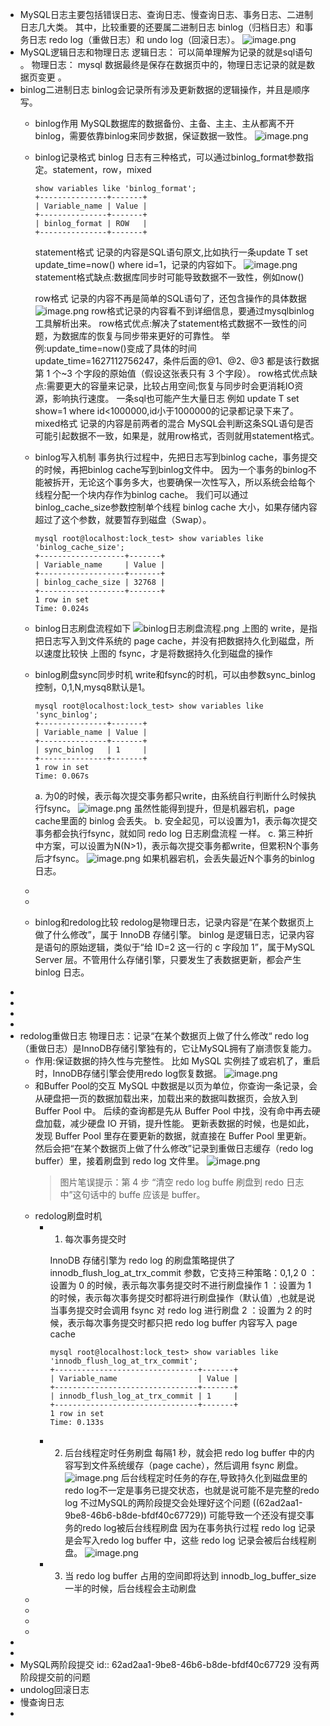 - MySQL日志主要包括错误日志、查询日志、慢查询日志、事务日志、二进制日志几大类。
  其中，比较重要的还要属二进制日志 binlog（归档日志）和事务日志 redo log（重做日志）和 undo log（回滚日志）。
  ![image.png](../assets/image_1655515764255_0.png)
- MySQL逻辑日志和物理日志
  逻辑日志： 可以简单理解为记录的就是sql语句 。
  物理日志： mysql 数据最终是保存在数据页中的，物理日志记录的就是数据页变更 。
- binlog二进制日志
  binlog会记录所有涉及更新数据的逻辑操作，并且是顺序写。
	- binlog作用
	  MySQL数据库的数据备份、主备、主主、主从都离不开binlog，需要依靠binlog来同步数据，保证数据一致性。
	  ![image.png](../assets/image_1655516219834_0.png)
	- binlog记录格式
	  binlog 日志有三种格式，可以通过binlog_format参数指定。statement，row，mixed
	  ```
	  show variables like 'binlog_format';
	  +---------------+-------+
	  | Variable_name | Value |
	  +---------------+-------+
	  | binlog_format | ROW   |
	  +---------------+-------+
	  ```
	  statement格式
	  记录的内容是SQL语句原文,比如执行一条update T set update_time=now() where id=1，记录的内容如下。
	  ![image.png](../assets/image_1655516461053_0.png) 
	  statement格式缺点:数据库同步时可能导致数据不一致性，例如now()
	  
	  row格式
	  记录的内容不再是简单的SQL语句了，还包含操作的具体数据
	  ![image.png](../assets/image_1655516800445_0.png) 
	  row格式记录的内容看不到详细信息，要通过mysqlbinlog工具解析出来。
	  row格式优点:解决了statement格式数据不一致性的问题，为数据库的恢复与同步带来更好的可靠性。
	  举例:update_time=now()变成了具体的时间update_time=1627112756247，条件后面的@1、@2、@3 都是该行数据第 1 个~3 个字段的原始值（假设这张表只有 3 个字段）。
	  row格式优点缺点:需要更大的容量来记录，比较占用空间;恢复与同步时会更消耗IO资源，影响执行速度。
	  一条sql也可能产生大量日志
	  例如 update T set show=1 where id<1000000,id小于1000000的记录都记录下来了。
	  mixed格式
	  记录的内容是前两者的混合
	  MySQL会判断这条SQL语句是否可能引起数据不一致，如果是，就用row格式，否则就用statement格式。
	- binlog写入机制
	  事务执行过程中，先把日志写到binlog cache，事务提交的时候，再把binlog cache写到binlog文件中。
	  因为一个事务的binlog不能被拆开，无论这个事务多大，也要确保一次性写入，所以系统会给每个线程分配一个块内存作为binlog cache。
	  我们可以通过binlog_cache_size参数控制单个线程 binlog cache 大小，如果存储内容超过了这个参数，就要暂存到磁盘（Swap）。
	  ```
	  mysql root@localhost:lock_test> show variables like 'binlog_cache_size';
	  +-------------------+-------+
	  | Variable_name     | Value |
	  +-------------------+-------+
	  | binlog_cache_size | 32768 |
	  +-------------------+-------+
	  1 row in set
	  Time: 0.024s
	  ```
	- binlog日志刷盘流程如下
	  ![binlog日志刷盘流程.png](../assets/image_1655518970381_0.png) 
	  上图的 write，是指把日志写入到文件系统的 page cache，并没有把数据持久化到磁盘，所以速度比较快
	  上图的 fsync，才是将数据持久化到磁盘的操作
	- binlog刷盘sync同步时机
	  write和fsync的时机，可以由参数sync_binlog控制，0,1,N,mysq8默认是1。
	  ```
	  mysql root@localhost:lock_test> show variables like 'sync_binlog';
	  +---------------+-------+
	  | Variable_name | Value |
	  +---------------+-------+
	  | sync_binlog   | 1     |
	  +---------------+-------+
	  1 row in set
	  Time: 0.067s
	  ```
	  a. 为0的时候，表示每次提交事务都只write，由系统自行判断什么时候执行fsync。
	  ![image.png](../assets/image_1655519475620_0.png)
	  虽然性能得到提升，但是机器宕机，page cache里面的 binlog 会丢失。
	  b. 安全起见，可以设置为1，表示每次提交事务都会执行fsync，就如同 redo log 日志刷盘流程 一样。
	  c. 第三种折中方案，可以设置为N(N>1)，表示每次提交事务都write，但累积N个事务后才fsync。
	  ![image.png](../assets/image_1655519680853_0.png)
	  如果机器宕机，会丢失最近N个事务的binlog日志。
	-
	-
	- binlog和redolog比较
	  redolog是物理日志，记录内容是“在某个数据页上做了什么修改”，属于 InnoDB 存储引擎。
	   binlog 是逻辑日志，记录内容是语句的原始逻辑，类似于“给 ID=2 这一行的 c 字段加 1”，属于MySQL Server 层。不管用什么存储引擎，只要发生了表数据更新，都会产生 binlog 日志。
-
-
-
-
- redolog重做日志
  物理日志：记录“在某个数据页上做了什么修改“
  redo log（重做日志）是InnoDB存储引擎独有的，它让MySQL拥有了崩溃恢复能力。
	- 作用:保证数据的持久性与完整性。
	  比如 MySQL 实例挂了或宕机了，重启时，InnoDB存储引擎会使用redo log恢复数据。
	  ![image.png](../assets/image_1655522731742_0.png)
	- 和Buffer Pool的交互
	  MySQL 中数据是以页为单位，你查询一条记录，会从硬盘把一页的数据加载出来，加载出来的数据叫数据页，会放入到 Buffer Pool 中。
	  后续的查询都是先从 Buffer Pool 中找，没有命中再去硬盘加载，减少硬盘 IO 开销，提升性能。
	  更新表数据的时候，也是如此，发现 Buffer Pool 里存在要更新的数据，就直接在 Buffer Pool 里更新。
	  然后会把“在某个数据页上做了什么修改”记录到重做日志缓存（redo log buffer）里，接着刷盘到 redo log 文件里。
	  ![image.png](../assets/image_1655523287327_0.png)
	  >图片笔误提示：第 4 步 “清空 redo log buffe 刷盘到 redo 日志中”这句话中的 buffe 应该是 buffer。
	- redolog刷盘时机
		- 1. 每次事务提交时
		  
		  
		  InnoDB 存储引擎为 redo log 的刷盘策略提供了 innodb_flush_log_at_trx_commit 参数，它支持三种策略：0,1,2
		  0 ：设置为 0 的时候，表示每次事务提交时不进行刷盘操作
		  1 ：设置为 1 的时候，表示每次事务提交时都将进行刷盘操作（默认值）,也就是说当事务提交时会调用 fsync 对 redo log 进行刷盘
		  2 ：设置为 2 的时候，表示每次事务提交时都只把 redo log buffer 内容写入 page cache
		  
		  
		  ```
		  mysql root@localhost:lock_test> show variables like 'innodb_flush_log_at_trx_commit';
		  +--------------------------------+-------+
		  | Variable_name                  | Value |
		  +--------------------------------+-------+
		  | innodb_flush_log_at_trx_commit | 1     |
		  +--------------------------------+-------+
		  1 row in set
		  Time: 0.133s
		  ```
		- 2. 后台线程定时任务刷盘
		  每隔1 秒，就会把 redo log buffer 中的内容写到文件系统缓存（page cache），然后调用 fsync 刷盘。
		  ![image.png](../assets/image_1655537222272_0.png)
		  后台线程定时任务的存在,导致持久化到磁盘里的redo log不一定是事务已提交状态，也就是说可能不是完整的redo log
		  不过MySQL的两阶段提交会处理好这个问题 ((62ad2aa1-9be8-46b6-b8de-bfdf40c67729)) 
		  可能导致一个还没有提交事务的redo log被后台线程刷盘
		  因为在事务执行过程 redo log 记录是会写入redo log buffer 中，这些 redo log 记录会被后台线程刷盘。
		  ![image.png](../assets/image_1655537358382_0.png)
		- 3. 当 redo log buffer 占用的空间即将达到 innodb_log_buffer_size 一半的时候，后台线程会主动刷盘
	-
	-
	-
	-
-
-
- MySQL两阶段提交
  id:: 62ad2aa1-9be8-46b6-b8de-bfdf40c67729
  没有两阶段提交前的问题
- undolog回滚日志
- 慢查询日志
-